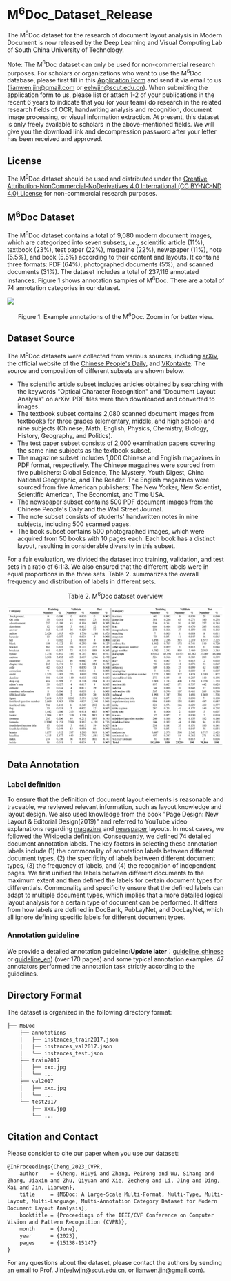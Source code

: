 # M<sup>6</sup>Doc_Dataset_Release
The M<sup>6</sup>Doc dataset for the research of document layout analysis in Modern Document is now released by the Deep Learning and Visual Computing Lab of South China University of Technology. 

Note: The M<sup>6</sup>Doc dataset can only be used for non-commercial research purposes. For scholars or organizations who want to use the M<sup>6</sup>Doc database, please first fill in this [Application Form](Application_Form/Application-Form-for-Using-M6Doc.docx) and send it via email to us ([lianwen.jin@gmail.com](mailto:lianwen.jin@gmail.com) or [eelwjin@scut.edu.cn](mailto:eelwjin@scut.edu.cn)). When submitting the application form to us, please list or attach 1-2 of your publications in the recent 6 years to indicate that you (or your team) do research in the related research fields of OCR, handwriting analysis and recognition, document image processing, or visual information extraction. At present, this dataset is only freely available to scholars in the above-mentioned fields. We will give you the download link and decompression password after your letter has been received and approved.

## License
The M<sup>6</sup>Doc dataset should be used and distributed under the [Creative Attribution-NonCommercial-NoDerivatives 4.0 International (CC BY-NC-ND 4.0) License](https://creativecommons.org/licenses/by-nc-nd/4.0/) for non-commercial research purposes.

## M<sup>6</sup>Doc Dataset
The M<sup>6</sup>Doc dataset contains a total of 9,080 modern document images, which are categorized into seven subsets, *i.e.*, scientific article (11\%), textbook (23\%), test paper (22\%), magazine (22\%), newspaper (11\%), note (5.5\%), and book (5.5\%) according to their content and layouts. It contains three formats: PDF (64\%), photographed documents (5\%), and scanned documents (31\%). The dataset includes a total of 237,116 annotated instances. Figure 1 shows annotation samples of M<sup>6</sup>Doc. There are a total of 74 annotation categories in our dataset.

![](img/m6doc_example.png)
<p align="center">Figure 1. Example annotations of the M<sup>6</sup>Doc. Zoom in for better view.</p>

## Dataset Source
The M<sup>6</sup>Doc datasets were collected from various sources, including [arXiv](https://arxiv.org/), the official website of the [Chinese People's Daily](http://paper.people.com.cn/), and [VKontakte](https://vk.com/). The source and composition of different subsets are shown below.

  * The scientific article subset includes articles obtained by searching with the keywords \"Optical Character Recognition\" and \"Document Layout Analysis\" on arXiv. PDF files were then downloaded and converted to images.
  * The textbook subset contains 2,080 scanned document images from textbooks for three grades (elementary, middle, and high school) and nine subjects (Chinese, Math, English, Physics, Chemistry, Biology, History, Geography, and Politics).
  * The test paper subset consists of 2,000 examination papers covering the same nine subjects as the textbook subset.
  * The magazine subset includes 1,000 Chinese and English magazines in PDF format, respectively. The Chinese magazines were sourced from five publishers: Global Science, The Mystery, Youth Digest, China National Geographic, and The Reader. The English magazines were sourced from five American publishers: The New Yorker, New Scientist, Scientific American, The Economist, and Time USA.
  * The newspaper subset contains 500 PDF document images from the Chinese People's Daily and the Wall Street Journal.
  * The note subset consists of students' handwritten notes in nine subjects, including 500 scanned pages.
  * The book subset contains 500 photographed images, which were acquired from 50 books with 10 pages each. Each book has a distinct layout, resulting in considerable diversity in this subset.
 
For a fair evaluation, we divided the dataset into training, validation, and test sets in a ratio of 6:1:3. We also ensured that the different labels were in equal proportions in the three sets. Table 2. summarizes the overall frequency and distribution of labels in different sets.

<p align="center">Table 2. M<sup>6</sup>Doc dataset overview.</p>

![](img/m6doc_dataset_review.png)

## Data Annotation
### Label definition
To ensure that the definition of document layout elements is reasonable and traceable, we reviewed relevant information, such as layout knowledge and layout design. We also used knowledge from the book \"Page Design: New Layout \& Editorial Design(2019)\" and referred to YouTube video explanations regarding [magazine](https://www.youtube.com/watch?v=7sSJtScnsjE) and [newspaper](https://www.youtube.com/watch?v=LcsOuGcaqZs) layouts. In most cases, we followed the [Wikipedia](https://www.wikipedia.org) definition. Consequently, we defined 74 detailed document annotation labels. The key factors in selecting these annotation labels include (1) the commonality of annotation labels between different document types, (2) the specificity of labels between different document types, (3) the frequency of labels, and (4) the recognition of independent pages. We first unified the labels between different documents to the maximum extent and then defined the labels for certain document types for differentials. Commonality and specificity ensure that the defined labels can adapt to multiple document types, which implies that a more detailed logical layout analysis for a certain type of document can be performed. It differs from how labels are defined in DocBank, PubLayNet, and DocLayNet, which all ignore defining specific labels for different document types.

### Annotation guideline
We provide a detailed annotation guideline(**Update later**：[guideline_chinese](guideline/guideline_chinese) or [guideline_en](guideline/guideline_en)) (over 170 pages) and some typical annotation examples. 47 annotators performed the annotation task strictly according to the guidelines.

## Directory Format
The dataset is organized in the following directory format:
```
├── M6Doc
    ├── annotations
    │   ├── instances_train2017.json
    │   │── instances_val2017.json
    │   └── instances_test.json
    ├── train2017
    │   ├── xxx.jpg
    │   └── ...
    ├── val2017
    │   ├── xxx.jpg
    │   └── ...
    └── test2017
        ├── xxx.jpg
        └── ...

```

## Citation and Contact
Please consider to cite our paper when you use our dataset:
```
@InProceedings{Cheng_2023_CVPR,
    author    = {Cheng, Hiuyi and Zhang, Peirong and Wu, Sihang and Zhang, Jiaxin and Zhu, Qiyuan and Xie, Zecheng and Li, Jing and Ding, Kai and Jin, Lianwen},
    title     = {M6Doc: A Large-Scale Multi-Format, Multi-Type, Multi-Layout, Multi-Language, Multi-Annotation Category Dataset for Modern Document Layout Analysis},
    booktitle = {Proceedings of the IEEE/CVF Conference on Computer Vision and Pattern Recognition (CVPR)},
    month     = {June},
    year      = {2023},
    pages     = {15138-15147}
}
```

For any questions about the dataset, please contact the authors by sending an email to Prof. Jin([eelwjin@scut.edu.cn](mailto:eelwjin@scut.edu.cn), or [lianwen.jin@gmail.com](mailto:lianwen.jin@gmail.com)). 
